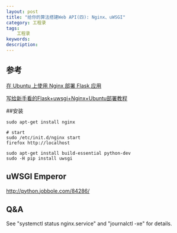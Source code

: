 ```yaml
---
layout: post
title: "给你的算法搭建Web API(四): Nginx、uWSGI"
category: 工程录
tags: 
    工程录
keywords: 
description: 
---
```


## 参考

[在 Ubuntu 上使用 Nginx 部署 Flask 应用](http://python.jobbole.com/84286/)


[写给新手看的Flask+uwsgi+Nginx+Ubuntu部署教程 ](http://www.cnblogs.com/knarfeh/p/5616515.html)


##安装

```
sudo apt-get install nginx

# start
sudo /etc/init.d/nginx start
firefox http://localhost

sudo apt-get install build-essential python-dev
sudo -H pip install uwsgi

```


## uWSGI Emperor

http://python.jobbole.com/84286/



## Q&A
See "systemctl status nginx.service" and "journalctl -xe" for details.

